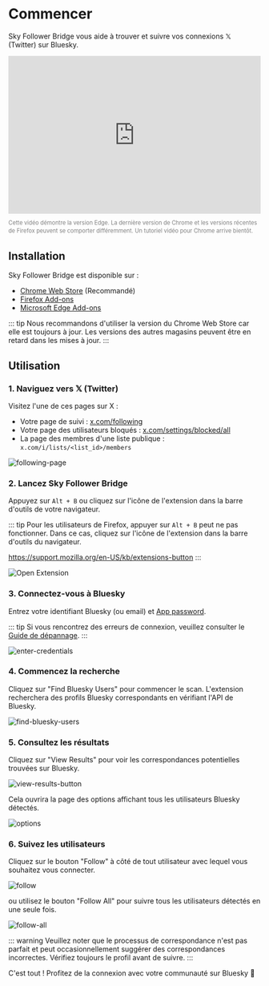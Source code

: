 # Commencer

Sky Follower Bridge vous aide à trouver et suivre vos connexions 𝕏 (Twitter) sur Bluesky.

<iframe width="100%" height="315" src="https://www.youtube.com/embed/dfMK07PJeL4?si=SDC7P8basmoOOdjw" title="YouTube video player" frameborder="0" allow="accelerometer; autoplay; clipboard-write; encrypted-media; gyroscope; picture-in-picture; web-share" referrerpolicy="strict-origin-when-cross-origin" allowfullscreen></iframe>

<p style="color: gray; font-size: 0.8em; line-height: 1.4;">Cette vidéo démontre la version Edge. La dernière version de Chrome et les versions récentes de Firefox peuvent se comporter différemment. Un tutoriel vidéo pour Chrome arrive bientôt.</p>

## Installation

Sky Follower Bridge est disponible sur :

- [Chrome Web Store](https://chrome.google.com/webstore/detail/sky-follower-bridge/behhbpbpmailcnfbjagknjngnfdojpko) (Recommandé)
- [Firefox Add-ons](https://addons.mozilla.org/en-US/firefox/addon/sky-follower-bridge/)
- [Microsoft Edge Add-ons](https://microsoftedge.microsoft.com/addons/detail/sky-follower-bridge/dpeolmdblhfolkhlhbhlofkkpaojnnbb)

::: tip
Nous recommandons d'utiliser la version du Chrome Web Store car elle est toujours à jour. Les versions des autres magasins peuvent être en retard dans les mises à jour.
:::

## Utilisation

### 1. Naviguez vers 𝕏 (Twitter)

Visitez l'une de ces pages sur X :
- Votre page de suivi : [x.com/following](https://x.com/following)
- Votre page des utilisateurs bloqués : [x.com/settings/blocked/all](https://x.com/settings/blocked/all)
- La page des membres d'une liste publique : `x.com/i/lists/<list_id>/members`

![following-page](/images/following-page.png)

### 2. Lancez Sky Follower Bridge

Appuyez sur `Alt + B` ou cliquez sur l'icône de l'extension dans la barre d'outils de votre navigateur.

::: tip
Pour les utilisateurs de Firefox, appuyer sur `Alt + B` peut ne pas fonctionner. Dans ce cas, cliquez sur l'icône de l'extension dans la barre d'outils du navigateur.

https://support.mozilla.org/en-US/kb/extensions-button
:::

![Open Extension](/images/open-extension.png)

### 3. Connectez-vous à Bluesky

Entrez votre identifiant Bluesky (ou email) et [App password](https://bsky.app/settings/app-passwords).

::: tip
Si vous rencontrez des erreurs de connexion, veuillez consulter le [Guide de dépannage](/troubleshooting).
:::

![enter-credentials](/images/enter-credentials.png)

### 4. Commencez la recherche

Cliquez sur "Find Bluesky Users" pour commencer le scan. L'extension recherchera des profils Bluesky correspondants en vérifiant l'API de Bluesky.

![find-bluesky-users](/images/scan-users.png)

### 5. Consultez les résultats

Cliquez sur "View Results" pour voir les correspondances potentielles trouvées sur Bluesky.

![view-results-button](/images/click-results.png)

Cela ouvrira la page des options affichant tous les utilisateurs Bluesky détectés.

![options](/images/options.png)

### 6. Suivez les utilisateurs

Cliquez sur le bouton "Follow" à côté de tout utilisateur avec lequel vous souhaitez vous connecter.

![follow](/images/click-follow-btn.png)

ou utilisez le bouton "Follow All" pour suivre tous les utilisateurs détectés en une seule fois.

![follow-all](/images/follow-all-btn.png)

::: warning
Veuillez noter que le processus de correspondance n'est pas parfait et peut occasionnellement suggérer des correspondances incorrectes. Vérifiez toujours le profil avant de suivre.
:::

C'est tout ! Profitez de la connexion avec votre communauté sur Bluesky 🎉 
